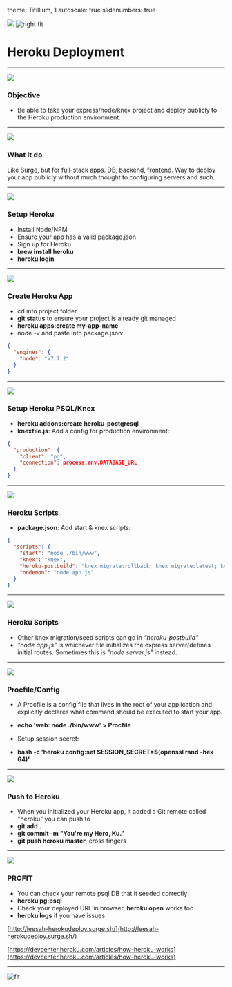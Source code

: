 theme: Titillium, 1
autoscale: true
slidenumbers: true
<!-- @author: Pete Silva -->

![](http://cdn.osxdaily.com/wp-content/uploads/2011/10/NSTexturedFullScreenBackgroundColor.png)
![right fit](http://nishanthkabra.com/images/herokunode.jpg)
# Heroku Deployment

---

![](http://cdn.osxdaily.com/wp-content/uploads/2011/10/NSTexturedFullScreenBackgroundColor.png)
### Objective

- Be able to take your express/node/knex project and deploy publicly to the Heroku production environment.

---

![](http://cdn.osxdaily.com/wp-content/uploads/2011/10/NSTexturedFullScreenBackgroundColor.png)
### What it do
Like Surge, but for full-stack apps. DB, backend, frontend. Way to deploy your app publicly without much thought to configuring servers and such.

---

![](http://cdn.osxdaily.com/wp-content/uploads/2011/10/NSTexturedFullScreenBackgroundColor.png)
### Setup Heroku

- Install Node/NPM
- Ensure your app has a valid package.json
- Sign up for Heroku
- **brew install heroku**
- **heroku login**

---

![](http://cdn.osxdaily.com/wp-content/uploads/2011/10/NSTexturedFullScreenBackgroundColor.png)
### Create Heroku App

- cd into project folder
- **git status** to ensure your project is already git managed
- **heroku apps:create my-app-name**
- node -v and paste into package.json:

```json
{
  "engines": {
    "node": "v7.7.2"
  }  
}
```

---

![](http://cdn.osxdaily.com/wp-content/uploads/2011/10/NSTexturedFullScreenBackgroundColor.png)
### Setup Heroku PSQL/Knex

- **heroku addons:create heroku-postgresql**
- **knexfile.js**: Add a config for production environment:

```json
{
  "production": {
    "client": "pg",
    "connection": process.env.DATABASE_URL
  }
}
```

---

![](http://cdn.osxdaily.com/wp-content/uploads/2011/10/NSTexturedFullScreenBackgroundColor.png)
### Heroku Scripts

- **package.json**: Add start & knex scripts:

```json
{
  "scripts": {
    "start": "node ./bin/www",
    "knex": "knex",
    "heroku-postbuild": "knex migrate:rollback; knex migrate:latest; knex seed:run;",
    "nodemon": "node app.js"
  }
}
```

---

![](http://cdn.osxdaily.com/wp-content/uploads/2011/10/NSTexturedFullScreenBackgroundColor.png)
### Heroku Scripts
- Other knex migration/seed scripts can go in *"heroku-postbuild"*
- *"node app.js"* is whichever file initializes the express server/defines initial routes. Sometimes this is *"node server.js"* instead.

---

![](http://cdn.osxdaily.com/wp-content/uploads/2011/10/NSTexturedFullScreenBackgroundColor.png)
### Procfile/Config

- A Procfile is a config file that lives in the root of your application and explicitly declares what command should be executed to start your app.
- **echo 'web: node ./bin/www' > Procfile**

- Setup session secret:
- **bash -c 'heroku config:set SESSION_SECRET=$(openssl rand -hex 64)'**

---

![](http://cdn.osxdaily.com/wp-content/uploads/2011/10/NSTexturedFullScreenBackgroundColor.png)
### Push to Heroku

- When you initialized your Heroku app, it added a Git remote called "heroku" you can push to
- **git add .**
- **git commit -m "You're my Hero, Ku."**
- **git push heroku master**, cross fingers

---

![](http://cdn.osxdaily.com/wp-content/uploads/2011/10/NSTexturedFullScreenBackgroundColor.png)
### PROFIT

- You can check your remote psql DB that it seeded correctly:
- **heroku pg:psql**
- Check your deployed URL in browser, **heroku open** works too
- **heroku logs** if you have issues

[http://leesah-herokudeploy.surge.sh/](http://leesah-herokudeploy.surge.sh/)

[https://devcenter.heroku.com/articles/how-heroku-works](https://devcenter.heroku.com/articles/how-heroku-works)

---

![fit](https://blog.logentries.com/mstatic/content/uploads/2014/09/deploy-to-heroku.png)

